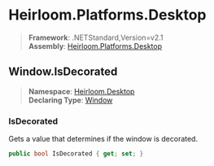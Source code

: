 # Heirloom.Platforms.Desktop

> **Framework**: .NETStandard,Version=v2.1  
> **Assembly**: [Heirloom.Platforms.Desktop][0]  

## Window.IsDecorated

> **Namespace**: [Heirloom.Desktop][0]  
> **Declaring Type**: [Window][1]  

### IsDecorated

Gets a value that determines if the window is decorated.

```cs
public bool IsDecorated { get; set; }
```

[0]: ../../../Heirloom.Platforms.Desktop.md
[1]: ../Window.md
